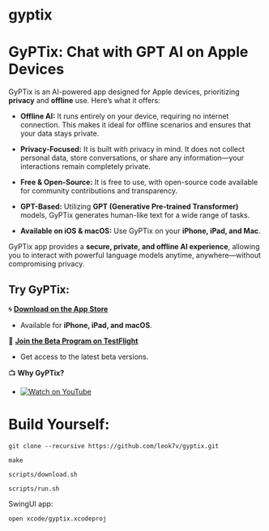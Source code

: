 # gyptix

# GyPTix: Chat with GPT AI on Apple Devices

GyPTix is an AI-powered app designed for Apple devices, prioritizing **privacy** and **offline** use. Here’s what it offers:

- **Offline AI:** It runs entirely on your device, requiring no internet connection. This makes it ideal for offline scenarios and ensures that your data stays private.

- **Privacy-Focused:** It is built with privacy in mind. It does not collect personal data, store conversations, or share any information—your interactions remain completely private.

- **Free & Open-Source:** It is free to use, with open-source code available for community contributions and transparency.

- **GPT-Based:** Utilizing **GPT (Generative Pre-trained Transformer)** models, GyPTix generates human-like text for a wide range of tasks.

- **Available on iOS & macOS:** Use GyPTix on your **iPhone, iPad, and Mac**.

GyPTix app provides a **secure, private, and offline AI experience**, allowing you to interact with powerful language models anytime, anywhere—without compromising privacy.

## Try GyPTix:

🌀 **[Download on the App Store](https://apps.apple.com/us/app/gyptix/id6741091005)**
   - Available for **iPhone, iPad, and macOS**.

🔹 **[Join the Beta Program on TestFlight](https://apps.apple.com/us/app/gyptix/id6741091005)**
   - Get access to the latest beta versions.

📺 **Why GyPTix?**
   - [![Watch on YouTube](https://img.youtube.com/vi/WgS3qm5V8OE/maxresdefault.jpg)](https://youtu.be/WgS3qm5V8OE)

# Build Yourself:

```
git clone --recursive https://github.com/leok7v/gyptix.git
```

```
make
```

```
scripts/download.sh
```

```
scripts/run.sh
```

SwingUI app:

```
open xcode/gyptix.xcodeproj
```

